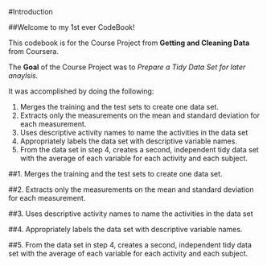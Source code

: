 #Introduction

##Welcome to my 1st ever CodeBook!

This codebook is for the Course Project from __Getting and Cleaning Data__ from Coursera.

The __Goal__ of the Course Project was to *Prepare a Tidy Data Set for later anaylsis.*

It was accomplished by doing the following:

1.  Merges the training and the test sets to create one data set.
2.  Extracts only the measurements on the mean and standard deviation for each measurement. 
3.  Uses descriptive activity names to name the activities in the data set
4.  Appropriately labels the data set with descriptive variable names. 
5.  From the data set in step 4, creates a second, independent tidy data set with the average of each variable for each activity and each subject.

##1.  Merges the training and the test sets to create one data set.

##2.  Extracts only the measurements on the mean and standard deviation for each measurement. 

##3.  Uses descriptive activity names to name the activities in the data set

##4.  Appropriately labels the data set with descriptive variable names. 

##5.  From the data set in step 4, creates a second, independent tidy data set with the average of each variable for each activity and each subject.

